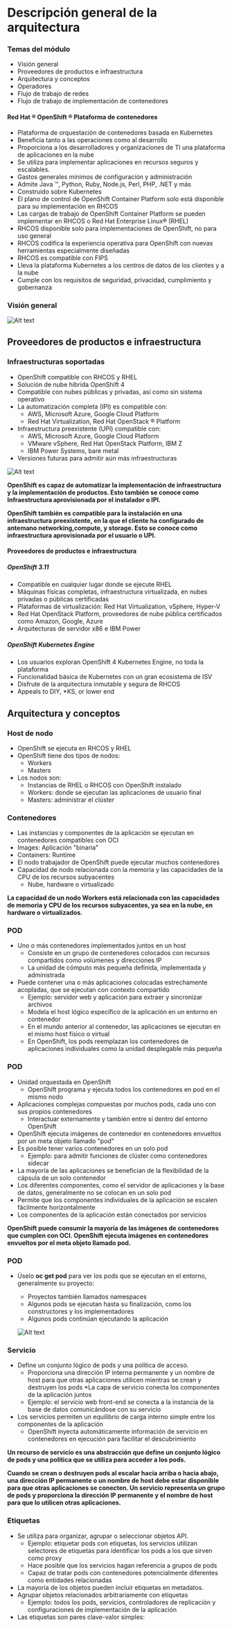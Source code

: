 # Descripción general de la arquitectura

### Temas del módulo
* Visión general
* Proveedores de productos e infraestructura
* Arquitectura y conceptos
* Operadores
* Flujo de trabajo de redes
* Flujo de trabajo de implementación de contenedores

#### Red Hat ® OpenShift ® Plataforma de contenedores
* Plataforma de orquestación de contenedores basada en Kubernetes
* Beneficia tanto a las operaciones como al desarrollo
* Proporciona a los desarrolladores y organizaciones de TI una plataforma de aplicaciones en la nube
* Se utiliza para implementar aplicaciones en recursos seguros y escalables.
* Gastos generales mínimos de configuración y administración
* Admite Java ™, Python, Ruby, Node.js, Perl, PHP, .NET y más
* Construido sobre Kubernetes
* El plano de control de OpenShift Container Platform solo está disponible para su implementación en RHCOS
* Las cargas de trabajo de OpenShift Container Platform se pueden implementar en RHCOS o Red Hat Enterprise Linux® (RHEL)
* RHCOS disponible solo para implementaciones de OpenShift, no para uso general
* RHCOS codifica la experiencia operativa para OpenShift con nuevas herramientas especialmente diseñadas
* RHCOS es compatible con FIPS
* Lleva la plataforma Kubernetes a los centros de datos de los clientes y a la nube
* Cumple con los requisitos de seguridad, privacidad, cumplimiento y gobernanza

### Visión general
![Alt text](Imagenes/Diagrama_Alto_Nivel_OpenShift.png?raw=true "Arquitectura de alto nivel de OpenShift")


## Proveedores de productos e infraestructura
### Infraestructuras soportadas
* OpenShift compatible con RHCOS y RHEL
* Solución de nube híbrida OpenShift 4
* Compatible con nubes públicas y privadas, así como sin sistema operativo
* La automatización completa (IPI) es compatible con:
  * AWS, Microsoft Azure, Google Cloud Platform
  * Red Hat Virtualization, Red Hat OpenStack ® Platform
* Infraestructura preexistente (UPI) compatible con:
  * AWS, Microsoft Azure, Google Cloud Platform
  * VMware vSphere, Red Hat OpenStack Platform, IBM Z
  * IBM Power Systems, bare metal
* Versiones futuras para admitir aún más infraestructuras

![Alt text](Imagenes/Infraestructuras-soportadas.png?raw=true "Infraestructuras soportadas")

**OpenShift es capaz de automatizar la implementación de infraestructura y la implementación de productos. Esto también se conoce como Infraestructura aprovisionada por el instalador o IPI.**

**OpenShift también es compatible para la instalación en una infraestructura preexistente, en la que el cliente ha configurado de antemano networking,compute, y storage. Esto se conoce como infraestructura aprovisionada por el usuario o UPI.**

#### Proveedores de productos e infraestructura
##### OpenShift 3.11
* Compatible en cualquier lugar donde se ejecute RHEL
* Máquinas físicas completas, infraestructura virtualizada, en nubes privadas o públicas certificadas
* Plataformas de virtualización: Red Hat Virtualization, vSphere, Hyper-V
* Red Hat OpenStack Platform, proveedores de nube pública certificados como Amazon, Google, Azure
* Arquitecturas de servidor x86 e IBM Power

##### OpenShift Kubernetes Engine
* Los usuarios exploran OpenShift 4 Kubernetes Engine, no toda la plataforma
* Funcionalidad básica de Kubernetes con un gran ecosistema de ISV
* Disfrute de la arquitectura inmutable y segura de RHCOS
* Appeals to DIY, *KS, or lower end

## Arquitectura y conceptos
### Host de nodo
* OpenShift se ejecuta en RHCOS y RHEL
* OpenShift tiene dos tipos de nodos:
  * Workers
  * Masters
* Los nodos son:
  * Instancias de RHEL o RHCOS con OpenShift instalado
  * Workers: donde se ejecutan las aplicaciones de usuario final
  * Masters: administrar el clúster

### Contenedores
* Las instancias y componentes de la aplicación se ejecutan en contenedores compatibles con OCI
* Images: Aplicación "binaria"
* Containers: Runtime
* El nodo trabajador de OpenShift puede ejecutar muchos contenedores
* Capacidad de nodo relacionada con la memoria y las capacidades de la CPU de los recursos subyacentes
  * Nube, hardware o virtualizado
  
**La capacidad de un nodo Workers está relacionada con las capacidades de memoria y CPU de los recursos subyacentes, ya sea en la nube, en hardware o virtualizados.**

### POD
* Uno o más contenedores implementados juntos en un host
  * Consiste en un grupo de contenedores colocados con recursos compartidos como volúmenes y direcciones IP
  * La unidad de cómputo más pequeña definida, implementada y administrada
* Puede contener una o más aplicaciones colocadas estrechamente acopladas, que se ejecutan con contexto compartido
  * Ejemplo: servidor web y aplicación para extraer y sincronizar archivos
  * Modela el host lógico específico de la aplicación en un entorno en contenedor
  * En el mundo anterior al contenedor, las aplicaciones se ejecutan en el mismo host físico o virtual
  * En OpenShift, los pods reemplazan los contenedores de aplicaciones individuales como la unidad desplegable más pequeña
  
 ### POD 
* Unidad orquestada en OpenShift
  * OpenShift programa y ejecuta todos los contenedores en pod en el mismo nodo
* Aplicaciones complejas compuestas por muchos pods, cada uno con sus propios contenedores
  * Interactuar externamente y también entre sí dentro del entorno OpenShift
* OpenShift ejecuta imágenes de contenedor en contenedores envueltos por un meta objeto llamado "pod"
* Es posible tener varios contenedores en un solo pod
  * Ejemplo: para admitir funciones de clúster como contenedores sidecar
* La mayoría de las aplicaciones se benefician de la flexibilidad de la cápsula de un solo contenedor
 * Los diferentes componentes, como el servidor de aplicaciones y la base de datos, generalmente no se colocan en un solo pod
 * Permite que los componentes individuales de la aplicación se escalen fácilmente horizontalmente
* Los componentes de la aplicación están conectados por servicios

**OpenShift puede consumir la mayoría de las imágenes de contenedores que cumplen con OCI. OpenShift ejecuta imágenes en contenedores envueltos por el meta objeto llamado pod.**

### POD

* Úselo **oc get pod** para ver los pods que se ejecutan en el entorno, generalmente su proyecto:
  * Proyectos también llamados namespaces
  * Algunos pods se ejecutan hasta su finalización, como los constructores y los implementadores
  * Algunos pods continúan ejecutando la aplicación
  
  ![Alt text](Imagenes/OC-GET-PODS.png?raw=true "Arquitectura de alto nivel de OpenShift")

### Servicio
* Define un conjunto lógico de pods y una política de acceso.
  * Proporciona una dirección IP interna permanente y un nombre de host para que otras aplicaciones utilicen mientras se crean y destruyen los pods
*La capa de servicio conecta los componentes de la aplicación juntos
  * Ejemplo: el servicio web front-end se conecta a la instancia de la base de datos comunicándose con su servicio
* Los servicios permiten un equilibrio de carga interno simple entre los componentes de la aplicación
  * OpenShift inyecta automáticamente información de servicio en contenedores en ejecución para facilitar el descubrimiento
  
**Un recurso de servicio es una abstracción que define un conjunto lógico de pods y una política que se utiliza para acceder a los pods.**

**Cuando se crean o destruyen pods al escalar hacia arriba o hacia abajo, una dirección IP permanente o un nombre de host debe estar disponible para que otras aplicaciones se conecten. Un servicio representa un grupo de pods y proporciona la dirección IP permanente y el nombre de host para que lo utilicen otras aplicaciones.**

### Etiquetas
* Se utiliza para organizar, agrupar o seleccionar objetos API.
  * Ejemplo: etiquetar pods con etiquetas, los servicios utilizan selectores de etiquetas para identificar los pods a los que sirven como proxy
  * Hace posible que los servicios hagan referencia a grupos de pods
  * Capaz de tratar pods con contenedores potencialmente diferentes como entidades relacionadas
* La mayoría de los objetos pueden incluir etiquetas en metadatos.
* Agrupar objetos relacionados arbitrariamente con etiquetas
  * Ejemplo: todos los pods, servicios, controladores de replicación y configuraciones de implementación de la aplicación
* Las etiquetas son pares clave-valor simples:
